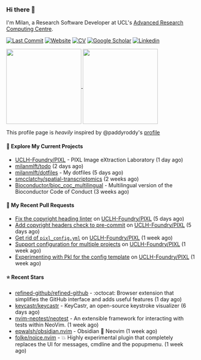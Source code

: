 ### Hi there 👋

I'm Milan, a Research Software Developer at UCL's [Advanced Research Computing
Centre](https://www.ucl.ac.uk/advanced-research-computing/advanced-research-computing-centre).

[![Last Commit](https://img.shields.io/github/last-commit/milanmlft/milanmlft?label=updated)](https://github.com/milanmlft)
[![Website](https://img.shields.io/badge/GitHub%20Pages-222?logo=githubpages&logoColor=fff&style=for-the-badge&style=flat)](https://milanmlft.dev)
[![CV](https://img.shields.io/badge/CV-PDF-pink.svg)](https://milanmlft.netlify.app/uploads/resume.pdf)
[![Google Scholar](https://img.shields.io/badge/Google%20Scholar-4285F4?logo=googlescholar&logoColor=fff&style=for-the-badge&style=flat)](https://scholar.google.com/citations?user=LwW40HQAAAAJ&hl=en)
[![Linkedin](https://img.shields.io/badge/LinkedIn-0A66C2?logo=linkedin&logoColor=fff&style=for-the-badge&style=flat)](http://www.linkedin.com/in/milan-malfait)


<a href="https://github.com/milanmlft/milanmlft#gh-dark-mode-only">
  <img height=200 align="center" src="https://github-readme-stats-paddyroddy.vercel.app/api?username=milanmlft&disable_animations=true&hide_border=true&hide_title=true&include_all_commits=true&rank_icon=github&show=prs_merged,reviews&show_icons=true&theme=tokyonight" />
</a>


<a href="https://github.com/milanmlft/milanmlft#gh-light-mode-only">
  <img height=200 align="center" src="https://github-readme-stats-paddyroddy.vercel.app/api?username=milanmlft&disable_animations=true&hide_border=true&hide_title=true&include_all_commits=true&rank_icon=github&show=prs_merged,reviews&show_icons=true&theme=default" />
</a>

This profile page is _heavily_ inspired by @paddyroddy's [profile](https://github.com/paddyroddy/paddyroddy)

#### 👷 Explore My Current Projects

- [UCLH-Foundry/PIXL](https://github.com/UCLH-Foundry/PIXL) - PIXL Image eXtraction Laboratory
  (1 day ago)
- [milanmlft/todo](https://github.com/milanmlft/todo)
  (2 days ago)
- [milanmlft/dotfiles](https://github.com/milanmlft/dotfiles) - My dotfiles
  (5 days ago)
- [smcclatchy/spatial-transcriptomics](https://github.com/smcclatchy/spatial-transcriptomics)
  (2 weeks ago)
- [Bioconductor/bioc_coc_multilingual](https://github.com/Bioconductor/bioc_coc_multilingual) - Multilingual version of the Bioconductor Code of Conduct
  (3 weeks ago)

#### 🔨 My Recent Pull Requests

- [Fix the copyright heading linter](https://github.com/UCLH-Foundry/PIXL/pull/319) on [UCLH-Foundry/PIXL](https://github.com/UCLH-Foundry/PIXL)
  (5 days ago)
- [Add copyright headers check to pre-commit](https://github.com/UCLH-Foundry/PIXL/pull/317) on [UCLH-Foundry/PIXL](https://github.com/UCLH-Foundry/PIXL)
  (5 days ago)
- [Get rid of `pixl_config.yml`](https://github.com/UCLH-Foundry/PIXL/pull/311) on [UCLH-Foundry/PIXL](https://github.com/UCLH-Foundry/PIXL)
  (1 week ago)
- [Support configuration for multiple projects](https://github.com/UCLH-Foundry/PIXL/pull/309) on [UCLH-Foundry/PIXL](https://github.com/UCLH-Foundry/PIXL)
  (1 week ago)
- [Experimenting with Pkl for the config template](https://github.com/UCLH-Foundry/PIXL/pull/304) on [UCLH-Foundry/PIXL](https://github.com/UCLH-Foundry/PIXL)
  (1 week ago)

#### ⭐ Recent Stars

- [refined-github/refined-github](https://github.com/refined-github/refined-github) - :octocat: Browser extension that simplifies the GitHub interface and adds useful features
  (1 day ago)
- [keycastr/keycastr](https://github.com/keycastr/keycastr) - KeyCastr, an open-source keystroke visualizer
  (6 days ago)
- [nvim-neotest/neotest](https://github.com/nvim-neotest/neotest) - An extensible framework for interacting with tests within NeoVim.
  (1 week ago)
- [epwalsh/obsidian.nvim](https://github.com/epwalsh/obsidian.nvim) - Obsidian 🤝 Neovim
  (1 week ago)
- [folke/noice.nvim](https://github.com/folke/noice.nvim) - 💥 Highly experimental plugin that completely replaces the UI for messages, cmdline and the popupmenu.
  (1 week ago)
